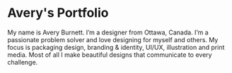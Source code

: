 # Avery's Portfolio

My name is Avery Burnett. I’m a designer from Ottawa, Canada. I’m a passionate problem solver and love designing for myself and others. My focus is packaging design, branding & identity, UI/UX, illustration and print media. Most of all I make beautiful designs that communicate to every challenge.

